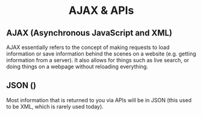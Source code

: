 <h1 style="text-align:center">AJAX & APIs</h1>

## AJAX (Asynchronous JavaScript and XML)
AJAX essentially refers to the concept of making requests to load information or save information behind the scenes on a website (e.g. getting information from a server). It also allows for things such as live search, or doing things on a webpage without reloading everything. 

## JSON ()
Most information that is returned to you via APIs will be in JSON (this used to be XML, which is rarely used today). 